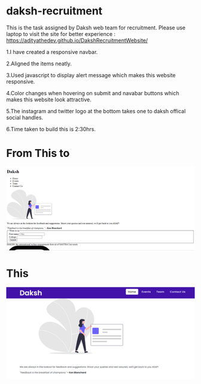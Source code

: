 # daksh-recruitment
This is the task assigned by Daksh web team for recruitment. Please use laptop to visit the site for better experience : https://adityathedev.github.io/DakshRecruitmentWebsite/

1.I have created a responsive navbar.

2.Aligned the items neatly.

3.Used javascript to display alert message which makes this website responsive.

4.Color changes when hovering on submit and navabar buttons which makes this website look attractive.

5.The instagram and twitter logo at the bottom takes one to daksh offical social handles.

6.Time taken to build this is 2:30hrs.


# From This to

![original](daksh.PNG)

# This
![output](dakshout.PNG)
